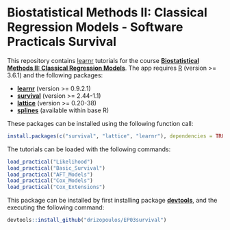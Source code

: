 # Biostatistical Methods II: Classical Regression Models - Software Practicals Survival
This repository contains [learnr](https://rstudio.github.io/learnr/) tutorials for the course 
[**Biostatistical Methods II: Classical Regression Models**](https://www.nihes.com/course/ep03_biostatistical_methods_ii_classical_regression_models/). 
The app requires [R](https://cran.r-project.org/) (version >= 3.6.1) and the following 
packages:

* [**learnr**](https://cran.r-project.org/package=learnr) (version >= 0.9.2.1)
* [**survival**](https://cran.r-project.org/package=survival) (version >= 2.44-1.1)
* [**lattice**](https://cran.r-project.org/package=lattice) (version >= 0.20-38)
* [**splines**](https://cran.r-project.org/) (available within base R)

These packages can be installed using the following function call:
```r
install.packages(c("survival", "lattice", "learnr"), dependencies = TRUE)
```

The tutorials can be loaded with the following commands:
```r
load_practical("Likelihood")
load_practical("Basic_Survival")
load_practical("AFT_Models")
load_practical("Cox_Models")
load_practical("Cox_Extensions")
```

This package can be installed by first installing package [**devtools**](https://cran.r-project.org/package=devtools), and the executing the following command:
```r
devtools::install_github("drizopoulos/EP03survival")
```

